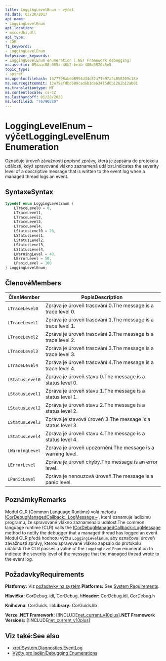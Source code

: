 ```yaml
---
title: LoggingLevelEnum – výčet
ms.date: 03/30/2017
api_name:
- LoggingLevelEnum
api_location:
- mscordbi.dll
api_type:
- COM
f1_keywords:
- LoggingLevelEnum
helpviewer_keywords:
- LoggingLevelEnum enumeration [.NET Framework debugging]
ms.assetid: 09daac08-005a-46b2-beab-408d0820c5e5
topic_type:
- apiref
ms.openlocfilehash: 1677798abdb8994d34c82a71e97a2c858209c18e
ms.sourcegitcommit: 13e79efdbd589cad6b1de634f5d6b1262b12ab01
ms.translationtype: MT
ms.contentlocale: cs-CZ
ms.lasthandoff: 01/28/2020
ms.locfileid: "76790380"
---
```

# <a name="logginglevelenum-enumeration"></a><span data-ttu-id="4ffb2-102">LoggingLevelEnum – výčet</span><span class="sxs-lookup"><span data-stu-id="4ffb2-102">LoggingLevelEnum Enumeration</span></span>
<span data-ttu-id="4ffb2-103">Označuje úroveň závažnosti popisné zprávy, která je zapsána do protokolu událostí, když spravované vlákno zaznamená událost.</span><span class="sxs-lookup"><span data-stu-id="4ffb2-103">Indicates the severity level of a descriptive message that is written to the event log when a managed thread logs an event.</span></span>  
  
## <a name="syntax"></a><span data-ttu-id="4ffb2-104">Syntaxe</span><span class="sxs-lookup"><span data-stu-id="4ffb2-104">Syntax</span></span>  
  
```cpp  
typedef enum LoggingLevelEnum {  
    LTraceLevel0 = 0,  
    LTraceLevel1,  
    LTraceLevel2,  
    LTraceLevel3,  
    LTraceLevel4,  
    LStatusLevel0 = 20,  
    LStatusLevel1,  
    LStatusLevel2,  
    LStatusLevel3,  
    LStatusLevel4,  
    LWarningLevel = 40,  
    LErrorLevel = 50,  
    LPanicLevel = 100  
} LoggingLevelEnum;  
```  
  
## <a name="members"></a><span data-ttu-id="4ffb2-105">Členové</span><span class="sxs-lookup"><span data-stu-id="4ffb2-105">Members</span></span>  
  
|<span data-ttu-id="4ffb2-106">Člen</span><span class="sxs-lookup"><span data-stu-id="4ffb2-106">Member</span></span>|<span data-ttu-id="4ffb2-107">Popis</span><span class="sxs-lookup"><span data-stu-id="4ffb2-107">Description</span></span>|  
|------------|-----------------|  
|`LTraceLevel0`|<span data-ttu-id="4ffb2-108">Zpráva je úroveň trasování 0.</span><span class="sxs-lookup"><span data-stu-id="4ffb2-108">The message is a trace level 0.</span></span>|  
|`LTraceLevel1`|<span data-ttu-id="4ffb2-109">Zpráva je úroveň trasování 1.</span><span class="sxs-lookup"><span data-stu-id="4ffb2-109">The message is a trace level 1.</span></span>|  
|`LTraceLevel2`|<span data-ttu-id="4ffb2-110">Zpráva je úroveň trasování 2.</span><span class="sxs-lookup"><span data-stu-id="4ffb2-110">The message is a trace level 2.</span></span>|  
|`LTraceLevel3`|<span data-ttu-id="4ffb2-111">Zpráva je úroveň trasování 3.</span><span class="sxs-lookup"><span data-stu-id="4ffb2-111">The message is a trace level 3.</span></span>|  
|`LTraceLevel4`|<span data-ttu-id="4ffb2-112">Zpráva je úroveň trasování 4.</span><span class="sxs-lookup"><span data-stu-id="4ffb2-112">The message is a trace level 4.</span></span>|  
|`LStatusLevel0`|<span data-ttu-id="4ffb2-113">Zpráva je úroveň stavu 0.</span><span class="sxs-lookup"><span data-stu-id="4ffb2-113">The message is a status level 0.</span></span>|  
|`LStatusLevel1`|<span data-ttu-id="4ffb2-114">Zpráva je úroveň stavu 1.</span><span class="sxs-lookup"><span data-stu-id="4ffb2-114">The message is a status level 1.</span></span>|  
|`LStatusLevel2`|<span data-ttu-id="4ffb2-115">Zpráva je úroveň stavu 2.</span><span class="sxs-lookup"><span data-stu-id="4ffb2-115">The message is a status level 2.</span></span>|  
|`LStatusLevel3`|<span data-ttu-id="4ffb2-116">Zpráva je stavová úroveň 3.</span><span class="sxs-lookup"><span data-stu-id="4ffb2-116">The message is a status level 3.</span></span>|  
|`LStatusLevel4`|<span data-ttu-id="4ffb2-117">Zpráva je úroveň stavu 4.</span><span class="sxs-lookup"><span data-stu-id="4ffb2-117">The message is a status level 4.</span></span>|  
|`LWarningLevel`|<span data-ttu-id="4ffb2-118">Zpráva je úroveň upozornění.</span><span class="sxs-lookup"><span data-stu-id="4ffb2-118">The message is a warning level.</span></span>|  
|`LErrorLevel`|<span data-ttu-id="4ffb2-119">Zpráva je úroveň chyby.</span><span class="sxs-lookup"><span data-stu-id="4ffb2-119">The message is an error level.</span></span>|  
|`LPanicLevel`|<span data-ttu-id="4ffb2-120">Zpráva je nenouzová úroveň.</span><span class="sxs-lookup"><span data-stu-id="4ffb2-120">The message is a panic level.</span></span>|  
  
## <a name="remarks"></a><span data-ttu-id="4ffb2-121">Poznámky</span><span class="sxs-lookup"><span data-stu-id="4ffb2-121">Remarks</span></span>  
 <span data-ttu-id="4ffb2-122">Modul CLR (Common Language Runtime) volá metodu [ICorDebugManagedCallback:: LogMessage –](icordebugmanagedcallback-logmessage-method.md) , která oznamuje ladicímu programu, že spravované vlákno zaznamenalo událost.</span><span class="sxs-lookup"><span data-stu-id="4ffb2-122">The common language runtime (CLR) calls the [ICorDebugManagedCallback::LogMessage](icordebugmanagedcallback-logmessage-method.md) method to notify the debugger that a managed thread has logged an event.</span></span> <span data-ttu-id="4ffb2-123">Modul CLR předá hodnotu výčtu `LoggingLevelEnum`, aby označoval úroveň závažnosti zprávy, kterou spravované vlákno zapsalo do protokolu událostí.</span><span class="sxs-lookup"><span data-stu-id="4ffb2-123">The CLR passes a value of the `LoggingLevelEnum` enumeration to indicate the severity level of the message that the managed thread wrote to the event log.</span></span>  
  
## <a name="requirements"></a><span data-ttu-id="4ffb2-124">Požadavky</span><span class="sxs-lookup"><span data-stu-id="4ffb2-124">Requirements</span></span>  
 <span data-ttu-id="4ffb2-125">**Platformy:** Viz [požadavky na systém](../../../../docs/framework/get-started/system-requirements.md).</span><span class="sxs-lookup"><span data-stu-id="4ffb2-125">**Platforms:** See [System Requirements](../../../../docs/framework/get-started/system-requirements.md).</span></span>  
  
 <span data-ttu-id="4ffb2-126">**Hlavička:** CorDebug. idl, CorDebug. h</span><span class="sxs-lookup"><span data-stu-id="4ffb2-126">**Header:** CorDebug.idl, CorDebug.h</span></span>  
  
 <span data-ttu-id="4ffb2-127">**Knihovna:** CorGuids. lib</span><span class="sxs-lookup"><span data-stu-id="4ffb2-127">**Library:** CorGuids.lib</span></span>  
  
 <span data-ttu-id="4ffb2-128">**Verze .NET Framework:** [!INCLUDE[net_current_v10plus](../../../../includes/net-current-v10plus-md.md)]</span><span class="sxs-lookup"><span data-stu-id="4ffb2-128">**.NET Framework Versions:** [!INCLUDE[net_current_v10plus](../../../../includes/net-current-v10plus-md.md)]</span></span>  
  
## <a name="see-also"></a><span data-ttu-id="4ffb2-129">Viz také:</span><span class="sxs-lookup"><span data-stu-id="4ffb2-129">See also</span></span>

- <xref:System.Diagnostics.EventLog>
- [<span data-ttu-id="4ffb2-130">Výčty pro ladění</span><span class="sxs-lookup"><span data-stu-id="4ffb2-130">Debugging Enumerations</span></span>](debugging-enumerations.md)
